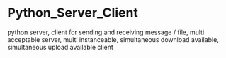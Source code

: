 # Python_Server_Client
python server, client for sending and receiving message / file, multi acceptable server, multi instanceable, simultaneous download available, simultaneous upload available client
